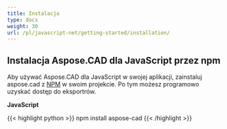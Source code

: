 ```yaml
---
title: Instalacja
type: docs
weight: 30
url: /pl/javascript-net/getting-started/installation/
---
```


## **Instalacja Aspose.CAD dla JavaScript przez npm**

Aby używać Aspose.CAD dla JavaScript w swojej aplikacji, zainstaluj aspose.cad z [NPM](https://www.npmjs.com/@aspose-cad/) w swoim projekcie. Po tym możesz programowo uzyskać dostęp do eksportrów.

**JavaScript**

{{< highlight python >}}
npm install aspose-cad
{{< /highlight >}}
